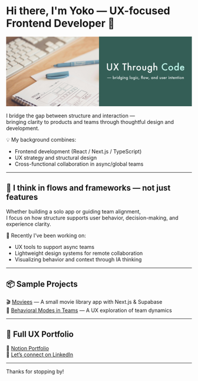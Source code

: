 # Hi there, I'm Yoko — UX-focused Frontend Developer 👋

![cover-image](./images/github-bg.png)

I bridge the gap between structure and interaction —  
bringing clarity to products and teams through thoughtful design and development.

💡 My background combines:
- Frontend development (React / Next.js / TypeScript)
- UX strategy and structural design
- Cross-functional collaboration in async/global teams

---

## 🌿 I think in flows and frameworks — not just features

Whether building a solo app or guiding team alignment,  
I focus on how structure supports user behavior, decision-making, and experience clarity.

🧠 Recently I’ve been working on:
- UX tools to support async teams  
- Lightweight design systems for remote collaboration  
- Visualizing behavior and context through IA thinking

---

## 📦 Sample Projects

🎬 [Moviees](https://github.com/yoko-vicky/MyFavoriteMovies) — A small movie library app with Next.js & Supabase  
🧃 [Behavioral Modes in Teams](https://www.notion.so/Behavioral-Modes-in-Team-Contexts-1ed994322fd5805b9d19f12d9e92538d) — A UX exploration of team dynamics

---

## 📘 Full UX Portfolio

🧭 [Notion Portfolio](https://www.notion.so/UX-Informed-Frontend-Development-Portfolio-...)  
💬 [Let’s connect on LinkedIn](https://www.linkedin.com/in/yoko-vicky/)

---

Thanks for stopping by!
